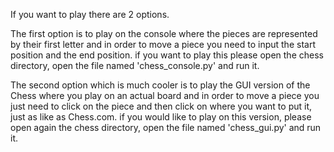 If you want to play there are 2 options.

The first option is to play on the console where the pieces are represented by their first letter and in order to move a 
piece you need to input the start position and the end position. if you want to play this please 
open the chess directory, open the file named 'chess_console.py' and run it.

The second option which is much cooler is to play the GUI version of the Chess where you play on an actual board and 
in order to move a piece you just need to click on the piece and then click on where you want to put it, just as like as Chess.com.
if you would like to play on this version, please open again the chess directory, open the file named 'chess_gui.py' and run it.
